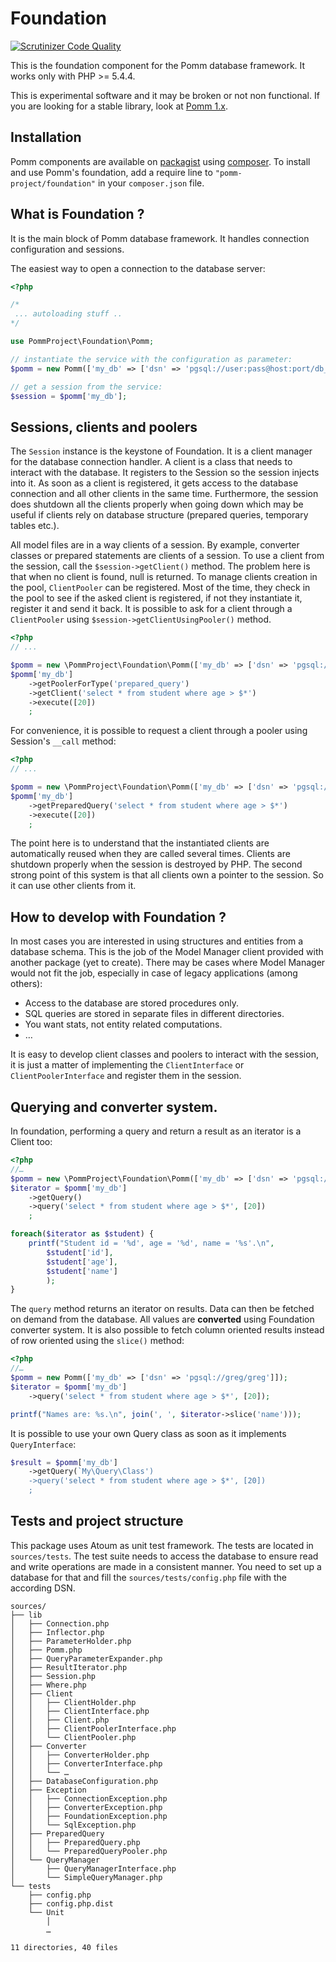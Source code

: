 # Foundation

[![Scrutinizer Code Quality](https://scrutinizer-ci.com/g/pomm-project/Foundation/badges/quality-score.png?b=master)](https://scrutinizer-ci.com/g/pomm-project/Foundation/?branch=master)

This is the foundation component for the Pomm database framework. It works only with PHP >= 5.4.4.

This is experimental software and it may be broken or not non functional. If you are looking for a stable library, look at [Pomm 1.x](http://www.pomm-project.org).

## Installation

Pomm components are available on [packagist](https://packagist.org/packages/pomm-project/) using [composer](https://packagist.org/). To install and use Pomm's foundation, add a require line to `"pomm-project/foundation"` in your `composer.json` file.

## What is Foundation ?

It is the main block of Pomm database framework. It handles connection configuration and sessions.

The easiest way to open a connection to the database server:

```php
<?php

/*
 ... autoloading stuff ..
*/

use PommProject\Foundation\Pomm;

// instantiate the service with the configuration as parameter:
$pomm = new Pomm(['my_db' => ['dsn' => 'pgsql://user:pass@host:port/db_name']]);

// get a session from the service:
$session = $pomm['my_db'];
```

## Sessions, clients and poolers

The `Session` instance is the keystone of Foundation. It is a client manager for the database connection handler. A client is a class that needs to interact with the database. It registers to the Session so the session injects into it. As soon as a client is registered, it gets access to the database connection and all other clients in the same time. Furthermore, the session does shutdown all the clients properly when going down which may be useful if clients rely on database structure (prepared queries, temporary tables etc.).

All model files are in a way clients of a session. By example, converter classes or prepared statements are clients of a session. To use a client from the session, call the `$session->getClient()` method. The problem here is that when no client is found, null is returned. To manage clients creation in the pool, `ClientPooler` can be registered. Most of the time, they check in the pool to see if the asked client is registered, if not they instantiate it, register it and send it back. It is possible to ask for a client through a `ClientPooler` using `$session->getClientUsingPooler()` method.

```php
<?php
// ...

$pomm = new \PommProject\Foundation\Pomm(['my_db' => ['dsn' => 'pgsql://greg/greg']]);
$pomm['my_db']
    ->getPoolerForType('prepared_query')
    ->getClient('select * from student where age > $*')
    ->execute([20])
    ;
```

For convenience, it is possible to request a client through a pooler using Session's `__call` method:

```php
<?php
// ...

$pomm = new \PommProject\Foundation\Pomm(['my_db' => ['dsn' => 'pgsql://greg/greg']]);
$pomm['my_db']
    ->getPreparedQuery('select * from student where age > $*')
    ->execute([20])
    ;
```

The point here is to understand that the instantiated clients are automatically reused when they are called several times. Clients are shutdown properly when the session is destroyed by PHP. The second strong point of this system is that all clients own a pointer to the session. So it can use other clients from it.

## How to develop with Foundation ?

In most cases you are interested in using structures and entities from a database schema. This is the job of the Model Manager client provided with another package (yet to create). There may be cases where Model Manager would not fit the job, especially in case of legacy applications (among others):

 * Access to the database are stored procedures only.
 * SQL queries are stored in separate files in different directories.
 * You want stats, not entity related computations.
 * …

It is easy to develop client classes and poolers to interact with the session, it is just a matter of implementing the `ClientInterface` or `ClientPoolerInterface` and register them in the session.

## Querying and converter system.

In foundation, performing a query and return a result as an iterator is a Client too:

```php
<?php
//…
$pomm = new \PommProject\Foundation\Pomm(['my_db' => ['dsn' => 'pgsql://greg/greg']]);
$iterator = $pomm['my_db']
    ->getQuery()
    ->query('select * from student where age > $*', [20])
    ;

foreach($iterator as $student) {
    printf("Student id = '%d', age = '%d', name = '%s'.\n",
        $student['id'],
        $student['age'],
        $student['name']
        );
}
```

The `query` method returns an iterator on results. Data can then be fetched on demand from the database. All values are **converted** using Foundation converter system. It is also possible to fetch column oriented results instead of row oriented using the `slice()` method:

```php
<?php
//…
$pomm = new Pomm(['my_db' => ['dsn' => 'pgsql://greg/greg']]);
$iterator = $pomm['my_db']
    ->query('select * from student where age > $*', [20]);

printf("Names are: %s.\n", join(', ', $iterator->slice('name')));
```

It is possible to use your own Query class as soon as it implements `QueryInterface`:

```php
$result = $pomm['my_db']
    ->getQuery(`My\Query\Class')
    ->query('select * from student where age > $*', [20])
    ;
```

## Tests and project structure

This package uses Atoum as unit test framework. The tests are located in `sources/tests`. The test suite needs to access the database to ensure read and write operations are made in a consistent manner. You need to set up a database for that and fill the `sources/tests/config.php` file with the according DSN.

```
sources/
├── lib
│   ├── Connection.php
│   ├── Inflector.php
│   ├── ParameterHolder.php
│   ├── Pomm.php
│   ├── QueryParameterExpander.php
│   ├── ResultIterator.php
│   ├── Session.php
│   ├── Where.php
│   ├── Client
│   │   ├── ClientHolder.php
│   │   ├── ClientInterface.php
│   │   ├── Client.php
│   │   ├── ClientPoolerInterface.php
│   │   └── ClientPooler.php
│   ├── Converter
│   │   ├── ConverterHolder.php
│   │   ├── ConverterInterface.php
│   │   └── …
│   ├── DatabaseConfiguration.php
│   ├── Exception
│   │   ├── ConnectionException.php
│   │   ├── ConverterException.php
│   │   ├── FoundationException.php
│   │   └── SqlException.php
│   ├── PreparedQuery
│   │   ├── PreparedQuery.php
│   │   └── PreparedQueryPooler.php
│   └── QueryManager
│       ├── QueryManagerInterface.php
│       └── SimpleQueryManager.php
└── tests
    ├── config.php
    ├── config.php.dist
    └── Unit
        │
        …

11 directories, 40 files
```
